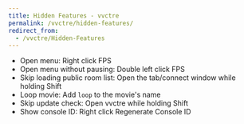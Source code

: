 ```yaml
---
title: Hidden Features - vvctre
permalink: /vvctre/hidden-features/
redirect_from:
  - /vvctre/Hidden-Features
---
```


- Open menu: Right click FPS
- Open menu without pausing: Double left click FPS
- Skip loading public room list: Open the tab/connect window while holding Shift
- Loop movie: Add `loop` to the movie's name
- Skip update check: Open vvctre while holding Shift
- Show console ID: Right click Regenerate Console ID
